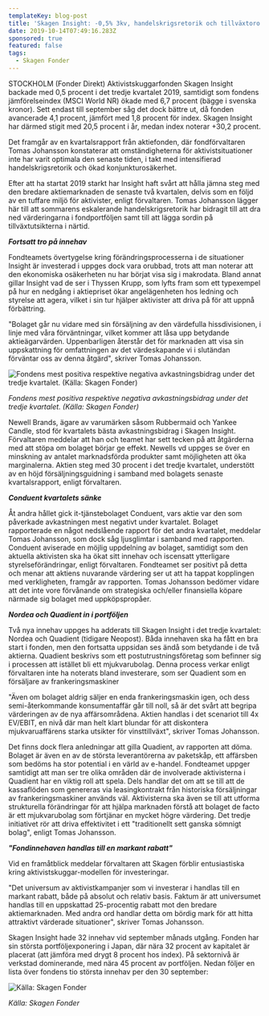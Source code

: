 ```yaml
---
templateKey: blog-post
title: 'Skagen Insight: -0,5% 3kv, handelskrigsretorik och tillväxtoro bromskloss'
date: 2019-10-14T07:49:16.283Z
sponsored: true
featured: false
tags:
  - Skagen Fonder
---
```



STOCKHOLM (Fonder Direkt) Aktivistskuggarfonden Skagen Insight backade med 0,5 procent i det tredje kvartalet 2019, samtidigt som fondens jämförelseindex (MSCI World NR) ökade med 6,7 procent (bägge i svenska kronor). Sett endast till september såg det dock bättre ut, då fonden avancerade 4,1 procent, jämfört med 1,8 procent för index. Skagen Insight har därmed stigit med 20,5 procent i år, medan index noterar +30,2 procent.



Det framgår av en kvartalsrapport från aktiefonden, där fondförvaltaren Tomas Johansson konstaterar att omständigheterna för aktivistsituationer inte har varit optimala den senaste tiden, i takt med intensifierad handelskrigsretorik och ökad konjunkturosäkerhet.



Efter att ha startat 2019 starkt har Insight haft svårt att hålla jämna steg med den bredare aktiemarknaden de senaste två kvartalen, delvis som en följd av en tuffare miljö för aktivister, enligt förvaltaren. Tomas Johansson lägger här till att sommarens eskalerande handelskrigsretorik har bidragit till att dra ned värderingarna i fondportföljen samt till att lägga sordin på tillväxtutsikterna i närtid.



**_Fortsatt tro på innehav_**



Fondteamets övertygelse kring förändringsprocesserna i de situationer Insight är investerad i uppges dock vara orubbad, trots att man noterar att den ekonomiska osäkerheten nu har börjat visa sig i makrodata. Bland annat gillar Insight vad de ser i Thyssen Krupp, som lyfts fram som ett typexempel på hur en nedgång i aktiepriset ökar angelägenheten hos ledning och styrelse att agera, vilket i sin tur hjälper aktivister att driva på för att uppnå förbättring.



"Bolaget går nu vidare med sin försäljning av den värdefulla hissdivisionen, i linje med våra förväntningar, vilket kommer att låsa upp betydande aktieägarvärden. Uppenbarligen återstår det för marknaden att visa sin uppskattning för omfattningen av det värdeskapande vi i slutändan förväntar oss av denna åtgärd", skriver Tomas Johansson.

![Fondens mest positiva respektive negativa avkastningsbidrag under det tredje kvartalet. (Källa: Skagen Fonder)](/img/insight.png "Fondens mest positiva respektive negativa avkastningsbidrag under det tredje kvartalet. (Källa: Skagen Fonder)")

_Fondens mest positiva respektive negativa avkastningsbidrag under det tredje kvartalet. (Källa: Skagen Fonder)_

Newell Brands, ägare av varumärken såsom Rubbermaid och Yankee Candle, stod för kvartalets bästa avkastningsbidrag i Skagen Insight. Förvaltaren meddelar att han och teamet har sett tecken på att åtgärderna med att stöpa om bolaget börjar ge effekt. Newells vd uppges se över en minskning av antalet marknadsförda produkter samt möjligheten att öka marginalerna. Aktien steg med 30 procent i det tredje kvartalet, understött av en höjd försäljningsguidning i samband med bolagets senaste kvartalsrapport, enligt förvaltaren.

**_Conduent kvartalets sänke_**

Åt andra hållet gick it-tjänstebolaget Conduent, vars aktie var den som påverkade avkastningen mest negativt under kvartalet. Bolaget rapporterade en något nedslående rapport för det andra kvartalet, meddelar Tomas Johansson, som dock såg ljusglimtar i samband med rapporten. Conduent aviserade en möjlig uppdelning av bolaget, samtidigt som den aktuella aktivisten ska ha ökat sitt innehav och iscensatt ytterligare styrelseförändringar, enligt förvaltaren. Fondteamet ser positivt på detta och menar att aktiens nuvarande värdering ser ut att ha tappat kopplingen med verkligheten, framgår av rapporten. Tomas Johansson bedömer vidare att det inte vore förvånande om strategiska och/eller finansiella köpare närmade sig bolaget med uppköpspropåer.

**_Nordea och Quadient in i portföljen_**

Två nya innehav uppges ha adderats till Skagen Insight i det tredje kvartalet: Nordea och Quadient (tidigare Neopost). Båda innehaven ska ha fått en bra start i fonden, men den fortsatta uppsidan ses ändå som betydande i de två aktierna. Quadient beskrivs som ett postutrustningsföretag som befinner sig i processen att istället bli ett mjukvarubolag. Denna process verkar enligt förvaltaren inte ha noterats bland investerare, som ser Quadient som en försäljare av frankeringsmaskiner



"Även om bolaget aldrig säljer en enda frankeringsmaskin igen, och dess semi-återkommande konsumentaffär går till noll, så är det svårt att begripa värderingen av de nya affärsområdena. Aktien handlas i det scenariot till 4x EV/EBIT, en nivå där man helt klart blundar för att diskontera mjukvaruaffärens starka utsikter för vinsttillväxt", skriver Tomas Johansson.



Det finns dock flera anledningar att gilla Quadient, av rapporten att döma. Bolaget är även en av de största leverantörerna av paketskåp, ett affärsben som bedöms ha stor potential i en värld av e-handel. Fondteamet uppger samtidigt att man ser tre olika områden där de involverade aktivisterna i Quadient har en viktig roll att spela. Dels handlar det om att se till att de kassaflöden som genereras via leasingkontrakt från historiska försäljningar av frankeringsmaskiner används väl. Aktivisterna ska även se till att utforma strukturella förändringar för att hjälpa marknaden förstå att bolaget de facto är ett mjukvarubolag som förtjänar en mycket högre värdering. Det tredje initiativet rör att driva effektivitet i ett "traditionellt sett ganska sömnigt bolag", enligt Tomas Johansson.

**_"Fondinnehaven handlas till en markant rabatt"_**

Vid en framåtblick meddelar förvaltaren att Skagen förblir entusiastiska kring aktivistskuggar-modellen för investeringar.

"Det universum av aktivistkampanjer som vi investerar i handlas till en markant rabatt, både på absolut och relativ basis. Faktum är att universumet handlas till en uppskattad 25-procentig rabatt mot den bredare aktiemarknaden. Med andra ord handlar detta om bördig mark för att hitta attraktivt värderade situationer", skriver Tomas Johansson.

Skagen Insight hade 32 innehav vid september månads utgång. Fonden har sin största portföljexponering i Japan, där nära 32 procent av kapitalet är placerat (att jämföra med drygt 8 procent hos index). På sektornivå är verkstad dominerande, med nära 45 procent av portföljen. Nedan följer en lista över fondens tio största innehav per den 30 september:

![Källa: Skagen Fonder](/img/insight-2.png "Källa: Skagen Fonder")

_Källa: Skagen Fonder_
